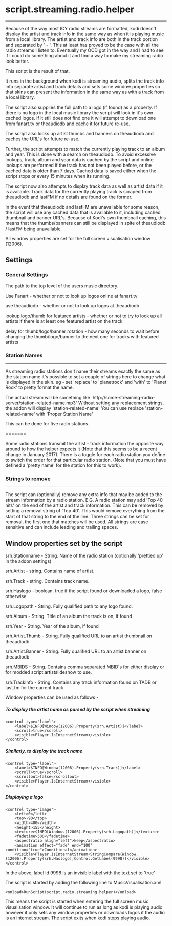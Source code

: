 # script.streaming.radio.helper
-----------------------------

Because of the way most ICY radio streams are formatted, kodi doesn't display the artist
and track info in the same way as when it is playing music from a local library.  The artist
and track info are both in the track portion and separated by ' - '.  This at least has proved
to be the case with all the radio streams I listen to.  Eventually my OCD got in the way and I
had to see if I could do something about it and find a way to make my streaming radio look better.

This script is the result of that.

It runs in the background when kodi is streaming audio, splits the track info into
separate artist and track details and sets some window properties so that skins can present the
information in the same way as with a track from a local library.

The script also supplies the full path to a logo (if found) as a property.  If there is no logo in
the local music library the script will look in it's own cached logos.  If it still does not find
one it will attempt to download one from fanart.tv or theaudiodb and cache it for future re-use.

The script also looks up artist thumbs and banners on theaudiodb and caches the URL's for future re-use.

Further, the script attempts to match the currently playing track to an album and year.  This is done with
a search on theaudiodb. To avoid excessive lookups, track, album and year data is cached by the script and online
lookups are performed if the track has not been played before, or the cached data is older than 7 days.
Cached data is saved either when the script stops or every 15 minutes when its running.

The script now also attempts to display track data as well as artist data if it is available.  Track data for the currently
playing track is scraped from theaudiodb and lastFM if no details are found on the former.

In the event that theaudiodb and lastFM are unavailable for some reason, the script will use any cached data that is available to it,
including cached thumbnail and banner URL's.  Because of Kodi's own thumbnail caching, this means that the thumbs/banners can
still be displayed in spite of theaudiodb / lastFM being unavailable.

All window properties are set for the full screen visualisation window (12006).

## Settings
### General Settings

The path to the top level of the users music directory.

Use Fanart - whether or not to look up logos online at fanart.tv

use theaudiodb - whether or not to look up logos at theaudiodb

lookup logo/thumb for featured artists - whether or not to try to look up all artists if there is at least one featured artist on the track

delay for thumb/logo/banner rotation - how many seconds to wait before changing the thumb/logo/banner to the next one for tracks with featured artists



### Station Names
***

As streaming radio stations don't name their streams exactly the same as the station name
it's possible to set a couple of strings here to change what is displayed in the skin.
eg - set 'replace' to 'planetrock' and 'with' to 'Planet Rock' to pretty format the name.

The actual stream will be something like 'http://some-streaming-radio-server/station-related-name.mp3'
Without setting any replacement strings, the addon will display 'station-related-name'
You can use replace 'station-related-name' with 'Proper Station Name'

This can be done for five radio stations.


=======

Some radio stations transmit the artist - track information the opposite way around to how the helper expects it (Note that this seems to be a recent change in January 2017).  There is a toggle for each radio station you define to switch the order for that particular radio station.  (Note that you must have defined a 'pretty name' for the station for this to work).

### Strings to remove
***

The script can (optionally) remove any extra info that may be added to the stream information by a radio station.
E.G. A radio station may add 'Top 40 hits' on the end of the artist and track information.  This can be removed by setting
a removal string of 'Top 40'.  This would remove everything from the start of that string to the end of the line.  Three strings
can be set for removal, the first one that matches will be used.  All strings are case sensitive and can include leading and
trailing spaces.

Window properties set by the script
---

srh.Stationname - String.  Name of the radio station (optionally 'prettied up' in the addon settings)

srh.Artist - string. Contains name of artist.

srh.Track - string. Contains track name.

srh.Haslogo - boolean. true if the script found or downloaded a logo, false otherwise.

srh.Logopath - String. Fully qualified path to any logo found.

srh.Album - String. Title of an album the track is on, if found

srh.Year - String. Year of the album, if found

srh.Artist.Thumb - String. Fully qualified URL to an artist thumbnail on theaudiodb

srh.Artist.Banner - String. Fully qualified URL to an artist banner on theaudiodb

srh.MBIDS - String. Contains comma separated MBID's for either display or for modded script.artistslideshow to use.

srh.TrackInfo - String. Contains any track information found on TADB or last.fm for the current track


Window properties can be used as follows -

##### To display the artist name as parsed by the script when streaming

```
<control type="label">
    <label>$INFO[Window(12006).Property(srh.Artist)]</label>
    <scroll>true</scroll>
    <visible>Player.IsInternetStream</visible>
</control>
```

##### Similarly, to display the track name

```
<control type="label">
    <label>$INFO[Window(12006).Property(srh.Track)]</label>
    <scroll>true</scroll>
    <scrollout>false</scrollout>
    <visible>Player.IsInternetStream</visible>
</control>
```

##### Displaying a logo

```
<control type="image">
    <left>0</left>
    <top>-90</top>
    <width>400</width>
    <height>155</height>
    <texture>$INFO[Window.(12006).Property(srh.Logopath)]</texture>
    <fadetime>300</fadetime>
    <aspectratio align="left">keep</aspectratio>
    <animation effect="fade" end="100" condition="true">Conditional</animation>
    <visible>Player.IsInternetStream+StringCompare(Window.(12006).Property(srh.Haslogo),Control.GetLabel(9998))</visible>
</control>
```

In the above, label id 9998 is an invisible label with the text set to 'true'


The script is started by adding the following line to MusicVisualisation.xml
```
<onload>RunScript(script.radio.streaming.helper)</onload>
```
This means the script is started when entering the full screen music visualisation window.  It will
continue to run as long as kodi is playing audio however it only sets any window properties or downloads
logos if the audio is an internet stream.  The script exits when kodi stops playing audio.
